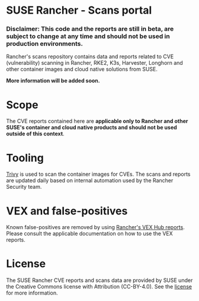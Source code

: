# SUSE Rancher - Scans portal

### Disclaimer: This code and the reports are still in beta, are subject to change at any time and should not be used in production environments.

Rancher's scans repository contains data and reports related to CVE
(vulnerability) scanning in Rancher, RKE2, K3s, Harvester, Longhorn and other
container images and cloud native solutions from SUSE.

**More information will be added soon.**

# Scope

The CVE reports contained here are **applicable only to Rancher and other SUSE's
container and cloud native products and should not be used outside of this
context**.

# Tooling

[Trivy] is used to scan the container images for CVEs. The scans and reports are
updated daily based on internal automation used by the Rancher Security team.

# VEX and false-positives

Known false-positives are removed by using [Rancher's VEX Hub reports]. Please
consult the applicable documentation on how to use the VEX reports.

# License

The SUSE Rancher CVE reports and scans data are provided by SUSE under the
Creative Commons license with Attribution (CC-BY-4.0). See the [license] for
more information.


[Trivy]: https://github.com/aquasecurity/trivy
[Rancher's VEX Hub reports]: https://github.com/rancher/vexhub
[license]: LICENSE
